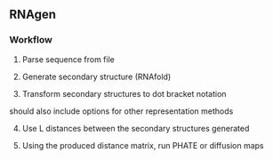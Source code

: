 ## RNAgen

### Workflow

1) Parse sequence from file

2) Generate secondary structure (RNAfold)

3) Transform secondary structures to dot bracket notation

should also include options for other representation methods

4) Use L distances between the secondary structures generated

5) Using the produced distance matrix, run PHATE or diffusion maps 
